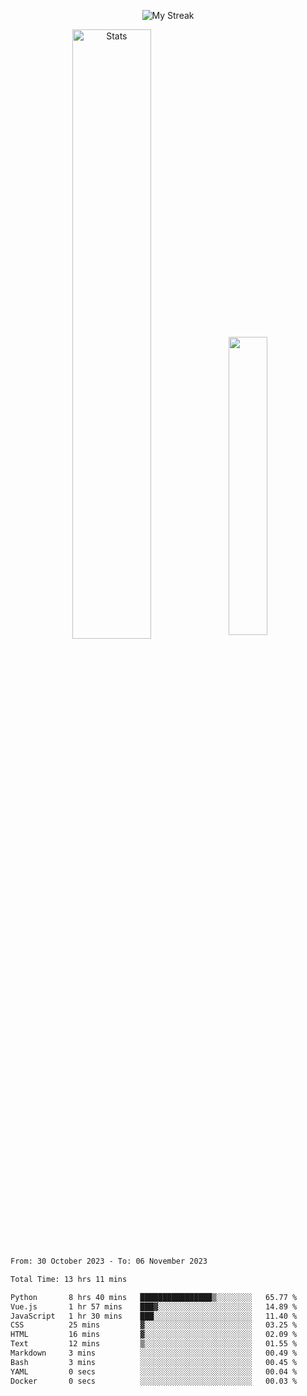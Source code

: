 <p align="center">
<picture>
  <source media="(prefers-color-scheme: dark)" srcset="http://github-readme-streak-stats.herokuapp.com?user=semolik&theme=dark&hide_border=true&background=DD272700">
  <img alt="My Streak" src="http://github-readme-streak-stats.herokuapp.com?user=semolik&hide_border=true">
</picture>
</p>
<div align="center">
  <picture>
    <source media="(prefers-color-scheme: dark)" srcset="https://github-readme-stats.vercel.app/api?username=semolik&show_icons=true&bg_color=DD272700&hide_border=true&theme=dark">
        <img alt="Stats" src="https://github-readme-stats.vercel.app/api?username=semolik&show_icons=true&bg_color=DD272700&hide_border=true" width="50%" >
  </picture>
  <sup>
  <picture>
  <source media="(prefers-color-scheme: dark)" srcset="https://github-readme-stats.vercel.app/api/top-langs/?username=semolik&layout=compact&hide_border=true&bg_color=DD272700&theme=dark">
  <img src="https://github-readme-stats.vercel.app/api/top-langs/?username=semolik&layout=compact&hide_border=true" width="35%" />
  </picture>
  </sup>
</div>
<!--START_SECTION:waka-->

```txt
From: 30 October 2023 - To: 06 November 2023

Total Time: 13 hrs 11 mins

Python       8 hrs 40 mins   ████████████████▒░░░░░░░░   65.77 %
Vue.js       1 hr 57 mins    ███▓░░░░░░░░░░░░░░░░░░░░░   14.89 %
JavaScript   1 hr 30 mins    ███░░░░░░░░░░░░░░░░░░░░░░   11.40 %
CSS          25 mins         ▓░░░░░░░░░░░░░░░░░░░░░░░░   03.25 %
HTML         16 mins         ▓░░░░░░░░░░░░░░░░░░░░░░░░   02.09 %
Text         12 mins         ▒░░░░░░░░░░░░░░░░░░░░░░░░   01.55 %
Markdown     3 mins          ░░░░░░░░░░░░░░░░░░░░░░░░░   00.49 %
Bash         3 mins          ░░░░░░░░░░░░░░░░░░░░░░░░░   00.45 %
YAML         0 secs          ░░░░░░░░░░░░░░░░░░░░░░░░░   00.04 %
Docker       0 secs          ░░░░░░░░░░░░░░░░░░░░░░░░░   00.03 %
```

<!--END_SECTION:waka-->

